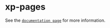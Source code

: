# xp-pages

See the [`documentation page`](http://expandjs.com/elements/xp-pages) for more information.